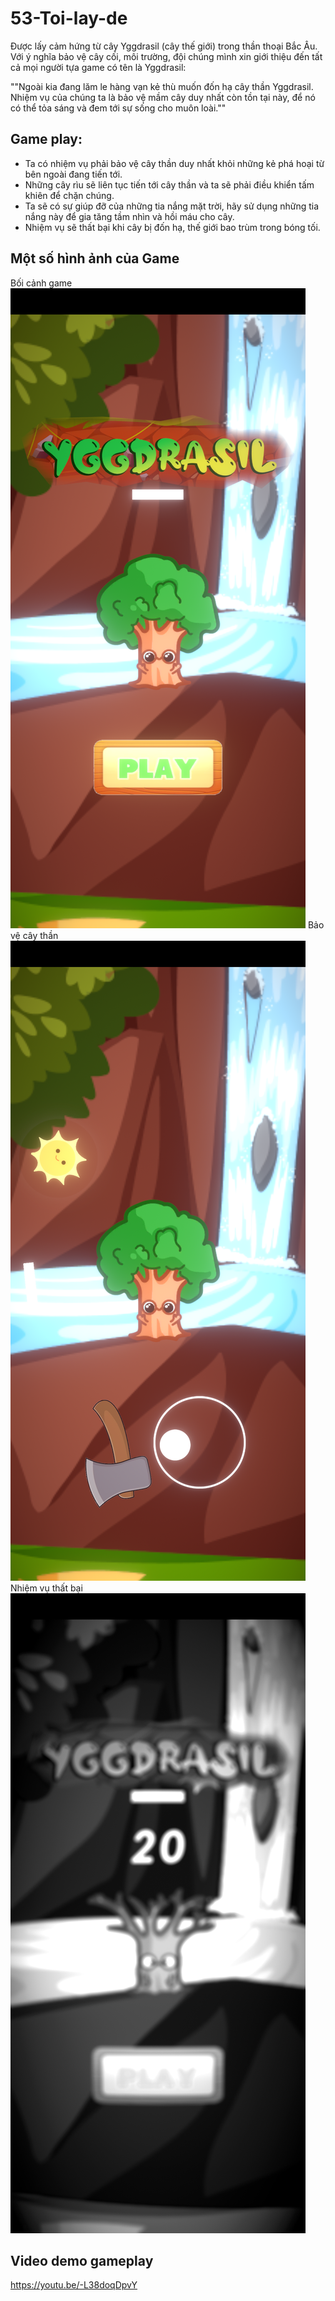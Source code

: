 # 53-Toi-lay-de
Được lấy cảm hứng từ cây Yggdrasil (cây thế giới) trong thần thoại Bắc Âu. Với ý nghĩa bảo vệ cây cối, môi trường, đội chúng mình xin giới thiệu đến tất cả mọi người tựa game có tên là Yggdrasil:

""Ngoài kia đang lăm le hàng vạn kẻ thù muốn đốn hạ cây thần Yggdrasil. Nhiệm vụ của chúng ta là bảo vệ mầm cây duy nhất còn tồn tại này, để nó có thể tỏa sáng và đem tới sự sống cho muôn loài.""

## Game play:
- Ta có nhiệm vụ phải bảo vệ cây thần duy nhất khỏi những kẻ phá hoại từ bên ngoài đang tiến tới.
- Những cây rìu sẽ liên tục tiến tới cây thần và ta sẽ phải điều khiển tấm khiên để chặn chúng.
- Ta sẽ có sự giúp đỡ của những tia nắng mặt trời, hãy sử dụng những tia nắng này để gia tăng tầm nhìn và hồi máu cho cây.
- Nhiệm vụ sẽ thất bại khi cây bị đốn hạ, thế giới bao trùm trong bóng tối.

## Một số hình ảnh của Game
Bối cảnh game
![alt text](https://github.com/GameUITHackathon2022/53-Toi-lay-de/blob/main/Menu.png?raw=true)
Bảo vệ cây thần
![alt text](https://github.com/GameUITHackathon2022/53-Toi-lay-de/blob/main/Baove.png?raw=true)
Nhiệm vụ thất bại
![alt text](https://github.com/GameUITHackathon2022/53-Toi-lay-de/blob/main/Thatbai.png?raw=true)


## Video demo gameplay
https://youtu.be/-L38doqDpvY
